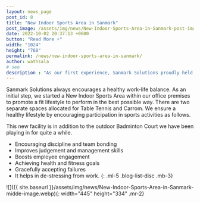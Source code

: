 ```yaml
---
layout: news_page 
post_id: 8
title: "New Indoor Sports Area in Sanmark"
post_image: /assets/img/news/New-Indoor-Sports-Area-in-Sanmark-post-image.webp
date: 2022-10-02 20:37:13 +0600
button: "Read More +"
width: "1024"
height: "768"
permalink: /news/new-indoor-sports-area-in-sanmark/
author: wathsala
# seo
description : "As our first experience, Sanmark Solutions proudly held a Leadership Development Programme on the 22nd of October."
---
```


Sanmark Solutions always encourages a healthy work-life balance. As an initial step, we started a New Indoor Sports Area within our office premises to promote a fit lifestyle to perform in the best possible way. There are two separate spaces allocated for Table Tennis and Carrom. We ensure a healthy lifestyle by encouraging participation in sports activities as follows.

This new facility is in addition to the outdoor Badminton Court we have been playing in for quite a while.

- Encouraging discipline and team bonding
- Improves judgement and management skills
- Boosts employee engagement
- Achieving health and fitness goals
- Gracefully accepting failures
- It helps in de-stressing from work.
{: .ml-5 .blog-list-disc .mb-3}

![]({{ site.baseurl }}/assets/img/news/New-Indoor-Sports-Area-in-Sanmark-midde-image.webp){: width="445" height="334" .mr-2}
